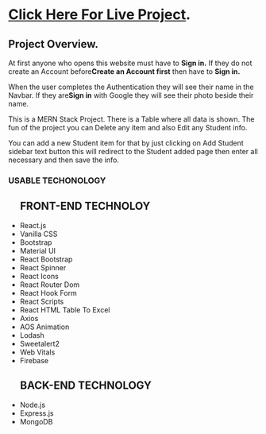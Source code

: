 # [Click Here For Live Project](https://tunicalabs-media.web.app).

## Project Overview.

<p>At first anyone who opens this website must have to <strong>Sign in.</strong> If they do not create an Account before<strong>Create an Account first</strong> then have to <strong>Sign in.</strong> </p>
<p>When the user completes the Authentication they will see their name in the Navbar. If they are<strong>Sign in</strong> with Google they will see their photo beside their name.</p>
<p>This is a MERN Stack Project. There is a Table where all data is shown. The fun of the project you can Delete any item and also Edit any Student info.</p>
<p>You can add a new Student item for that by just clicking on Add Student sidebar text button this will redirect to the Student added page then enter all necessary and then save the info. </p>

### USABLE TECHONOLOGY

<ul>
    <h2>FRONT-END TECHNOLOY</h2>
    <li>React.js</li>
    <li>Vanilla CSS</li>
    <li>Bootstrap</li>
    <li>Material UI</li>
    <li>React Bootstrap</li>
    <li>React Spinner</li>
    <li>React Icons</li>
    <li>React Router Dom</li>
    <li>React Hook Form</li>
    <li>React Scripts</li>
    <li>React HTML Table To Excel</li>
    <li>Axios</li>
    <li>AOS Animation</li>
    <li>Lodash</li>
    <li>Sweetalert2</li>
    <li>Web Vitals</li>
    <li>Firebase</li>
</ul>

<ul>
<h2>BACK-END TECHNOLOGY</h2>
<li>Node.js</li>
<li>Express.js</li>
<li>MongoDB</li>
</ul>
